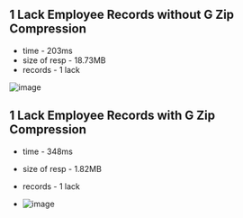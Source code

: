 ## 1 Lack Employee Records without G Zip Compression

- time - 203ms
- size of resp - 18.73MB
- records - 1 lack

![image](https://github.com/user-attachments/assets/d0e1fb46-1ed6-4e1f-be48-b4dd53a6be19)

## 1 Lack Employee Records with G Zip Compression

- time - 348ms
- size of resp - 1.82MB
- records - 1 lack

- ![image](https://github.com/user-attachments/assets/b48c955a-f892-4952-9f85-6cae91fc07bd)

